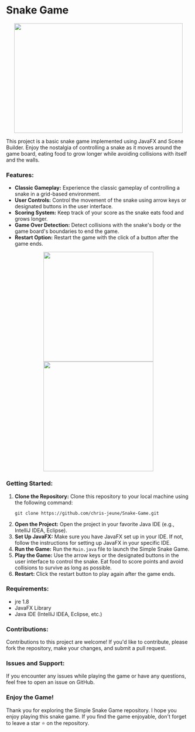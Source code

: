 # Snake Game
<p align="center">
  <img width="460" height="300" src="https://github.com/chris-jeune/Snake-Game/assets/145855247/e6e5dd08-a7e5-4661-8215-36ff34e48cfa">
</p>

This project is a basic snake game implemented using JavaFX and Scene Builder. Enjoy the nostalgia of controlling a snake as it moves around the game board, eating food to grow longer while avoiding collisions with itself and the walls.

### Features:
- **Classic Gameplay:** Experience the classic gameplay of controlling a snake in a grid-based environment.
- **User Controls:** Control the movement of the snake using arrow keys or designated buttons in the user interface.
- **Scoring System:** Keep track of your score as the snake eats food and grows longer.
- **Game Over Detection:** Detect collisions with the snake's body or the game board's boundaries to end the game.
- **Restart Option:** Restart the game with the click of a button after the game ends.

<p align="center">
<img src="https://github.com/chris-jeune/Snake-Game/assets/145855247/5df7e0a0-38e8-482a-9cce-af08a77582f7" width="300"/> <img src="https://github.com/chris-jeune/Snake-Game/assets/145855247/c3e838c7-e4c2-42dc-b8ee-c5d3d64f10b9" width="300"/> 
</p>

### Getting Started:
1. **Clone the Repository:** Clone this repository to your local machine using the following command:
   ```
   git clone https://github.com/chris-jeune/Snake-Game.git
   ```
2. **Open the Project:** Open the project in your favorite Java IDE (e.g., IntelliJ IDEA, Eclipse).
3. **Set Up JavaFX:** Make sure you have JavaFX set up in your IDE. If not, follow the instructions for setting up JavaFX in your specific IDE.
4. **Run the Game:** Run the `Main.java` file to launch the Simple Snake Game.
5. **Play the Game:** Use the arrow keys or the designated buttons in the user interface to control the snake. Eat food to score points and avoid collisions to survive as long as possible.
6. **Restart:** Click the restart button to play again after the game ends.

### Requirements:
- jre 1.8
- JavaFX Library
- Java IDE (IntelliJ IDEA, Eclipse, etc.)

### Contributions:
Contributions to this project are welcome! If you'd like to contribute, please fork the repository, make your changes, and submit a pull request.

### Issues and Support:
If you encounter any issues while playing the game or have any questions, feel free to open an issue on GitHub.

### Enjoy the Game!
Thank you for exploring the Simple Snake Game repository. I hope you enjoy playing this snake game. If you find the game enjoyable, don't forget to leave a star ⭐️ on the repository.
